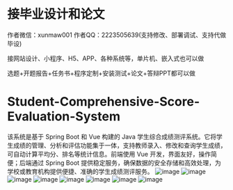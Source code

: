 # 接毕业设计和论文
作者微信：xunmaw001  作者QQ：2223505639(支持修改、部署调试、支持代做毕设)

接网站设计、小程序、H5、APP、各种系统等，单片机、嵌入式也可以做

选题+开题报告+任务书+程序定制+安装测试+论文+答辩PPT都可以做
# Student-Comprehensive-Score-Evaluation-System
该系统是基于 Spring Boot 和 Vue 构建的 Java 学生综合成绩测评系统。它将学生成绩的管理、分析和评估功能集于一体，支持教师录入、修改和查询学生成绩，可自动计算平均分、排名等统计信息。前端使用 Vue 开发，界面友好，操作简便；后端通过 Spring Boot 提供稳定服务，确保数据的安全存储和高效处理，为学校或教育机构提供便捷、准确的学生成绩测评服务。
![image](https://github.com/user-attachments/assets/91ceee31-3649-494f-bbd2-a7aafdf4ac7d)
![image](https://github.com/user-attachments/assets/3b232cc4-2b96-482f-bf9d-033e8c0088a3)
![image](https://github.com/user-attachments/assets/b58160ff-0186-4c88-bbff-0cba38c1bf4c)
![image](https://github.com/user-attachments/assets/05ec5f32-d133-4f40-ac96-2a55079b084f)
![image](https://github.com/user-attachments/assets/189ef9ce-be32-48a7-97bc-4d0683d0d772)
![image](https://github.com/user-attachments/assets/2726a59c-5125-43c4-b992-4ea701633529)
![image](https://github.com/user-attachments/assets/03002417-8238-4d8c-aaf2-56709b491941)
![image](https://github.com/user-attachments/assets/938fcbfa-e002-47bd-8881-33b3aff64647)
